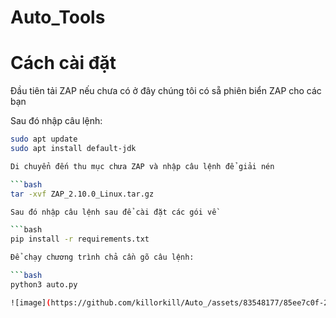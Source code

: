 # Auto_Tools
# Cách cài đặt

Đầu tiên tải ZAP nếu chưa có ở đây chúng tôi có sẵ phiên biển ZAP cho các bạn

Sau đó nhập câu lệnh:

   ```bash
  sudo apt update
  sudo apt install default-jdk

Di chuyển đến thu mục chưa ZAP và nhập câu lệnh để giải nén

   ```bash
  tar -xvf ZAP_2.10.0_Linux.tar.gz

Sau đó nhập câu lệnh sau để cài đặt các gói về
  
  ```bash
pip install -r requirements.txt

Để chạy chương trình chả cần gõ câu lệnh:

 ```bash
python3 auto.py

![image](https://github.com/killorkill/Auto_/assets/83548177/85ee7c0f-2ed1-4c99-ad2d-938857ef157d)


